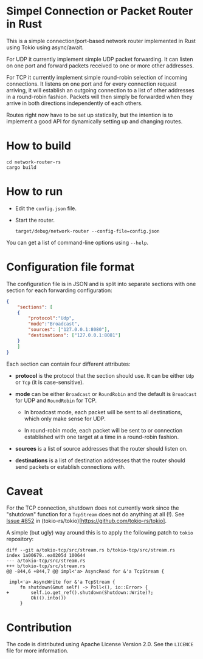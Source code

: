 # Simpel Connection or Packet Router in Rust

This is a simple connection/port-based network router implemented in
Rust using Tokio using async/await.

For UDP it currently implement simple UDP packet forwarding. It
can listen on one port and forward packets received to one or more
other addresses.

For TCP it currently implement simple round-robin selection of
incoming connections. It listens on one port and for every connection
request arriving, it will establish an outgoing connection to a list
of other addresses in a round-robin fashion. Packets will then simply
be forwarded when they arrive in both directions independently of each
others.

Routes right now have to be set up statically, but the intention is to
implement a good API for dynamically setting up and changing routes.
	
# How to build

```
cd network-router-rs
cargo build
```

# How to run

* Edit the `config.json` file.

* Start the router. 

  ```
  target/debug/network-router --config-file=config.json
  ```

You can get a list of command-line options using `--help`.

# Configuration file format

The configuration file is in JSON and is split into separate sections
with one section for each forwarding configuration:

```json
{
    "sections": [
	{
	    "protocol":"Udp",
	    "mode":"Broadcast",
	    "sources": ["127.0.0.1:8080"],
	    "destinations": ["127.0.0.1:8081"]
	}
    ]
}
```

Each section can contain four different attributes:

- **protocol** is the protocol that the section should use. It can be
  either `Udp` or `Tcp` (it is case-sensitive).
- **mode** can be either `Broadcast` or `RoundRobin` and the default
  is `Broadcast` for UDP and `RoundRobin` for TCP.
  
  - In broadcast mode, each packet will be sent to all destinations,
    which only make sense for UDP.

  - In round-robin mode, each packet will be sent to or connection
    established with one target at a time in a round-robin fashion.

- **sources** is a list of source addresses that the router should
  listen on.
  
- **destinations** is a list of destination addresses that the router
  should send packets or establish connections with.

# Caveat

For the TCP connection, shutdown does not currently work since the
"shutdown" function for a `TcpStream` does not do anything at all
(!). See [Issue #852](https://github.com/tokio-rs/tokio/issues/852) in
(tokio-rs/tokio)[https://github.com/tokio-rs/tokio].

A simple (but ugly) way around this is to apply the following patch to
`tokio` repository:

```
diff --git a/tokio-tcp/src/stream.rs b/tokio-tcp/src/stream.rs
index 1a00679..ea0205d 100644
--- a/tokio-tcp/src/stream.rs
+++ b/tokio-tcp/src/stream.rs
@@ -844,6 +844,7 @@ impl<'a> AsyncRead for &'a TcpStream {
 
 impl<'a> AsyncWrite for &'a TcpStream {
     fn shutdown(&mut self) -> Poll<(), io::Error> {
+        self.io.get_ref().shutdown(Shutdown::Write)?;
         Ok(().into())
     }
```

# Contribution

The code is distributed using Apache License Version 2.0. See the
`LICENCE` file for more information.
